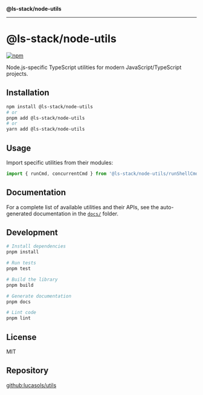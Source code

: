 **@ls-stack/node-utils**

***

# @ls-stack/node-utils

[![npm](https://img.shields.io/npm/v/@ls-stack/node-utils.svg)](https://www.npmjs.com/package/@ls-stack/node-utils)

Node.js-specific TypeScript utilities for modern JavaScript/TypeScript projects.

## Installation

```bash
npm install @ls-stack/node-utils
# or
pnpm add @ls-stack/node-utils
# or
yarn add @ls-stack/node-utils
```

## Usage

Import specific utilities from their modules:

```typescript
import { runCmd, concurrentCmd } from '@ls-stack/node-utils/runShellCmd';
```

## Documentation

For a complete list of available utilities and their APIs, see the auto-generated documentation in the [`docs/`](docs/) folder.

## Development

```bash
# Install dependencies
pnpm install

# Run tests
pnpm test

# Build the library
pnpm build

# Generate documentation
pnpm docs

# Lint code
pnpm lint
```

## License

MIT

## Repository

[github:lucasols/utils](https://github.com/lucasols/utils)
